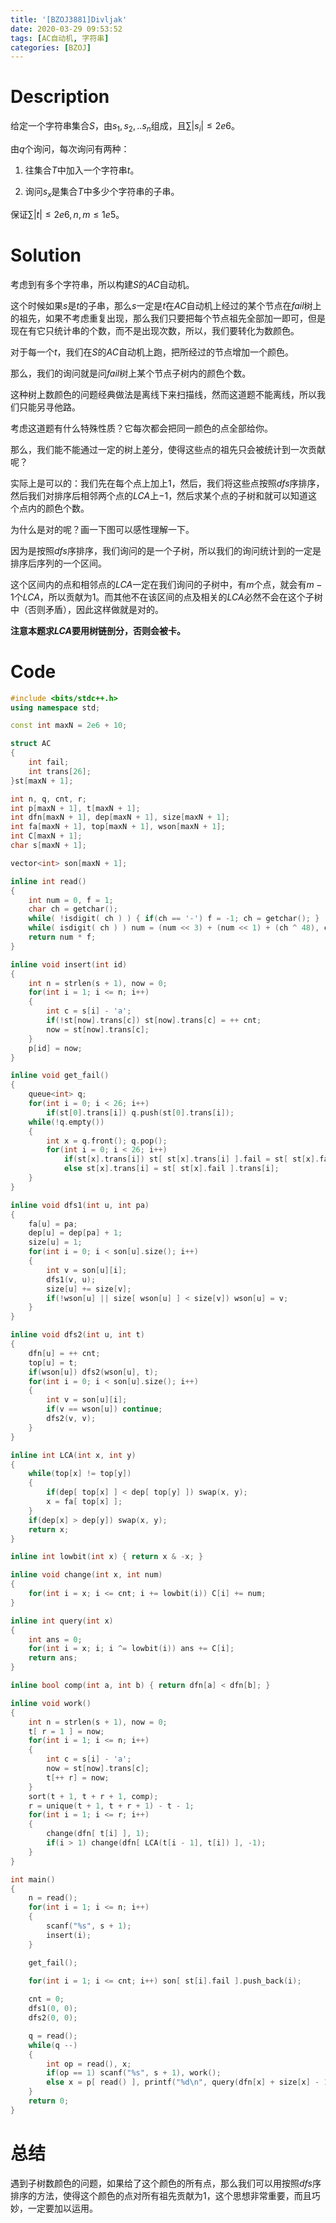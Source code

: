 ```yaml
---
title: '[BZOJ3881]Divljak'
date: 2020-03-29 09:53:52
tags: [AC自动机, 字符串]
categories: [BZOJ]
---
```


# Description

给定一个字符串集合$S$，由$s_1,s_2,..s_n$组成，且$\sum|s_i|\le 2e6$。

由$q$个询问，每次询问有两种：

1. 往集合$T$中加入一个字符串$t$。

2. 询问$s_x$是集合$T$中多少个字符串的子串。

保证$\sum |t|\le 2e6,n,m\le 1e5$。

<!--more-->

# Solution

考虑到有多个字符串，所以构建$S$的$AC$自动机。

这个时候如果$s$是$t$的子串，那么$s$一定是$t$在$AC$自动机上经过的某个节点在$fail$树上的祖先，如果不考虑重复出现，那么我们只要把每个节点祖先全部加一即可，但是现在有它只统计串的个数，而不是出现次数，所以，我们要转化为数颜色。

对于每一个$t$，我们在$S$的$AC$自动机上跑，把所经过的节点增加一个颜色。

那么，我们的询问就是问$fail$树上某个节点子树内的颜色个数。

这种树上数颜色的问题经典做法是离线下来扫描线，然而这道题不能离线，所以我们只能另寻他路。

考虑这道题有什么特殊性质？它每次都会把同一颜色的点全部给你。

那么，我们能不能通过一定的树上差分，使得这些点的祖先只会被统计到一次贡献呢？

实际上是可以的：我们先在每个点上加上$1$，然后，我们将这些点按照$dfs$序排序，然后我们对排序后相邻两个点的$LCA$上$-1$，然后求某个点的子树和就可以知道这个点内的颜色个数。

为什么是对的呢？画一下图可以感性理解一下。

因为是按照$dfs$序排序，我们询问的是一个子树，所以我们的询问统计到的一定是排序后序列的一个区间。

这个区间内的点和相邻点的$LCA$一定在我们询问的子树中，有$m$个点，就会有$m-1$个$LCA$，所以贡献为$1$。而其他不在该区间的点及相关的$LCA$必然不会在这个子树中（否则矛盾），因此这样做就是对的。

**注意本题求$LCA$要用树链剖分，否则会被卡。**

# Code

```c++
#include <bits/stdc++.h>
using namespace std;

const int maxN = 2e6 + 10;

struct AC
{
	int fail;
	int trans[26];
}st[maxN + 1];

int n, q, cnt, r;
int p[maxN + 1], t[maxN + 1];
int dfn[maxN + 1], dep[maxN + 1], size[maxN + 1];
int fa[maxN + 1], top[maxN + 1], wson[maxN + 1];
int C[maxN + 1];
char s[maxN + 1];

vector<int> son[maxN + 1];

inline int read()
{
	int num = 0, f = 1;
	char ch = getchar();
	while( !isdigit( ch ) ) { if(ch == '-') f = -1; ch = getchar(); }
	while( isdigit( ch ) ) num = (num << 3) + (num << 1) + (ch ^ 48), ch = getchar();
	return num * f;
}

inline void insert(int id)
{
	int n = strlen(s + 1), now = 0;
	for(int i = 1; i <= n; i++)
	{
		int c = s[i] - 'a';
		if(!st[now].trans[c]) st[now].trans[c] = ++ cnt;
		now = st[now].trans[c];
	}
	p[id] = now;
}

inline void get_fail()
{
	queue<int> q;
	for(int i = 0; i < 26; i++)
		if(st[0].trans[i]) q.push(st[0].trans[i]);
	while(!q.empty())
	{
		int x = q.front(); q.pop();
		for(int i = 0; i < 26; i++)
			if(st[x].trans[i]) st[ st[x].trans[i] ].fail = st[ st[x].fail ].trans[i], q.push(st[x].trans[i]);
			else st[x].trans[i] = st[ st[x].fail ].trans[i];
	}
}

inline void dfs1(int u, int pa)
{
	fa[u] = pa;
	dep[u] = dep[pa] + 1;
	size[u] = 1;
	for(int i = 0; i < son[u].size(); i++)
	{
		int v = son[u][i];
		dfs1(v, u);
		size[u] += size[v];
		if(!wson[u] || size[ wson[u] ] < size[v]) wson[u] = v;
	}
}

inline void dfs2(int u, int t)
{
	dfn[u] = ++ cnt;
	top[u] = t;
	if(wson[u]) dfs2(wson[u], t);
	for(int i = 0; i < son[u].size(); i++)
	{
		int v = son[u][i];
		if(v == wson[u]) continue;
		dfs2(v, v);
	}
}

inline int LCA(int x, int y)
{
	while(top[x] != top[y])
	{
		if(dep[ top[x] ] < dep[ top[y] ]) swap(x, y);
		x = fa[ top[x] ];
	}
	if(dep[x] > dep[y]) swap(x, y);
	return x;
}

inline int lowbit(int x) { return x & -x; }

inline void change(int x, int num)
{
	for(int i = x; i <= cnt; i += lowbit(i)) C[i] += num;
}

inline int query(int x)
{
	int ans = 0;
	for(int i = x; i; i ^= lowbit(i)) ans += C[i];
	return ans;
}

inline bool comp(int a, int b) { return dfn[a] < dfn[b]; }

inline void work()
{
	int n = strlen(s + 1), now = 0;
	t[ r = 1 ] = now;
	for(int i = 1; i <= n; i++)
	{
		int c = s[i] - 'a';
		now = st[now].trans[c];
		t[++ r] = now;
	}
	sort(t + 1, t + r + 1, comp);
	r = unique(t + 1, t + r + 1) - t - 1;
	for(int i = 1; i <= r; i++)
	{
		change(dfn[ t[i] ], 1);
		if(i > 1) change(dfn[ LCA(t[i - 1], t[i]) ], -1);
	}
}

int main()
{
	n = read();
	for(int i = 1; i <= n; i++)
	{
		scanf("%s", s + 1);
		insert(i);
	}

	get_fail();
	
	for(int i = 1; i <= cnt; i++) son[ st[i].fail ].push_back(i);

	cnt = 0;
	dfs1(0, 0);
	dfs2(0, 0);

	q = read();
	while(q --)
	{
		int op = read(), x;
		if(op == 1) scanf("%s", s + 1), work();
		else x = p[ read() ], printf("%d\n", query(dfn[x] + size[x] - 1) - query(dfn[x] - 1));
	}
	return 0;
}

```

# 总结

遇到子树数颜色的问题，如果给了这个颜色的所有点，那么我们可以用按照$dfs$序排序的方法，使得这个颜色的点对所有祖先贡献为$1$，这个思想非常重要，而且巧妙，一定要加以运用。